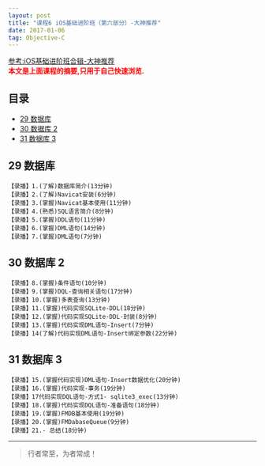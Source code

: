 ```yaml
---
layout: post
title: "课程6 iOS基础进阶班（第六部分）-大神推荐"
date: 2017-01-06
tag: Objective-C
---
```



[参考:iOS基础进阶班合辑-大神推荐](https://ke.qq.com/course/package/15652)      
<span style="font-weight:bold;color:red;">本文是上面课程的摘要,只用于自己快速浏览.</span>


## 目录
* [29 数据库](#content29)
* [30 数据库 2](#content30)
* [31 数据库 3](#content31)




<!-- ************************************************ -->
## <a id="content29">29 数据库</a>

```
【录播】1.(了解)数据库简介(13分钟)
【录播】2.(了解)Navicat安装(6分钟)
【录播】3.(掌握)Navicat基本使用(11分钟)
【录播】4.(熟悉)SQL语言简介(8分钟)
【录播】5.(掌握)DDL语句(11分钟)
【录播】6.(掌握)DML语句(14分钟)
【录播】7.(掌握)DML语句(7分钟)
```


<!-- ************************************************ -->
## <a id="content30">30 数据库 2</a>

```
【录播】8.(掌握)条件语句(10分钟)
【录播】9.(掌握)DQL-查询相关语句(17分钟)
【录播】10.(掌握)多表查询(13分钟)
【录播】11.(掌握)代码实现SQLite-DDL(18分钟)
【录播】12.(掌握)代码实现SQLite-DDL-封装(8分钟)
【录播】13.(掌握)代码实现DML语句-Insert(7分钟)
【录播】14(了解)代码实现DML语句-Insert绑定参数(22分钟)
```


<!-- ************************************************ -->
## <a id="content31">31 数据库 3</a>
```
【录播】15.(掌握代码实现)DML语句-Insert数据优化(20分钟)
【录播】16.(掌握)代码实现-事务(19分钟)
【录播】17代码实现DQL语句-方式1- sqlite3_exec(13分钟)
【录播】18.(掌握)代码实现DQL语句-准备语句(18分钟)
【录播】19.(掌握)FMDB基本使用(19分钟)
【录播】20.(掌握)FMDabaseQueue(9分钟)
【录播】21.- 总结(18分钟)
```






----------
>  行者常至，为者常成！


